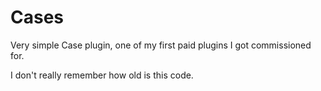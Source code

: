 # Cases
Very simple Case plugin, one of my first paid plugins I got commissioned for.

I don't really remember how old is this code.